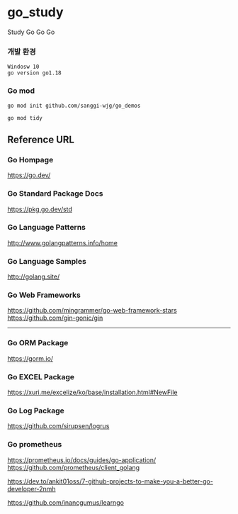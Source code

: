 # go_study
Study Go Go Go

### 개발 환경
```
Windosw 10
go version go1.18
```

### Go mod
```shell
go mod init github.com/sanggi-wjg/go_demos

go mod tidy
```


## Reference URL

### Go Hompage
https://go.dev/

### Go Standard Package Docs
https://pkg.go.dev/std

### Go Language Patterns
http://www.golangpatterns.info/home

### Go Language Samples
http://golang.site/

### Go Web Frameworks
https://github.com/mingrammer/go-web-framework-stars  
https://github.com/gin-gonic/gin

---

### Go ORM Package
https://gorm.io/

### Go EXCEL Package
https://xuri.me/excelize/ko/base/installation.html#NewFile

### Go Log Package
https://github.com/sirupsen/logrus

### Go prometheus
https://prometheus.io/docs/guides/go-application/
https://github.com/prometheus/client_golang


https://dev.to/ankit01oss/7-github-projects-to-make-you-a-better-go-developer-2nmh

https://github.com/inancgumus/learngo